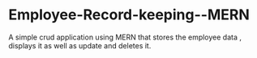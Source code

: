 # Employee-Record-keeping--MERN
A simple crud application using MERN  that  stores the employee data , displays it  as well as update and deletes it.
